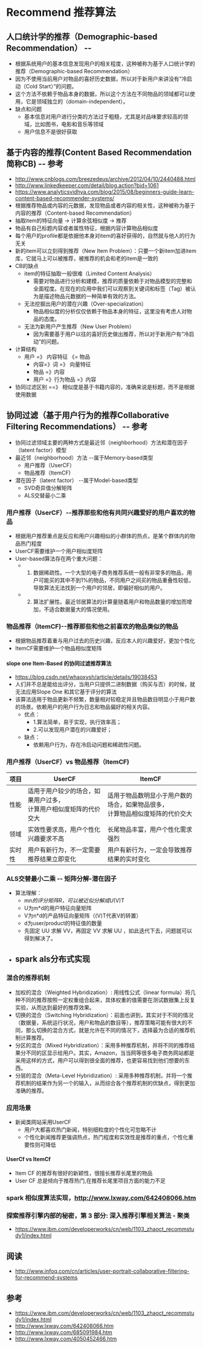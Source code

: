 # Recommend 推荐算法 
##  人口统计学的推荐（Demographic-based Recommendation） --
*   根据系统用户的基本信息发现用户的相关程度，这种被称为基于人口统计学的推荐（Demographic-based Recommendation）
*   因为不使用当前用户对物品的喜好历史数据，所以对于新用户来讲没有“冷启动（Cold Start）”的问题。
*   这个方法不依赖于物品本身的数据，所以这个方法在不同物品的领域都可以使用，它是领域独立的（domain-independent）。
*   缺点和问题
    *   基本信息对用户进行分类的方法过于粗糙，尤其是对品味要求较高的领域，比如图书，电影和音乐等领域
    *   用户信息不是很好获取

## 基于内容的推荐(Content Based Recommendation 简称CB) -- 参考
*   http://www.cnblogs.com/breezedeus/archive/2012/04/10/2440488.html
*   http://www.linkedkeeper.com/detail/blog.action?bid=1061
*   https://www.analyticsvidhya.com/blog/2015/08/beginners-guide-learn-content-based-recommender-systems/
*   根据推荐物品或内容的元数据，发现物品或者内容的相关性，这种被称为基于内容的推荐（Content-based Recommendation）
*   抽取item的特征向量 -> 计算余弦相似度 -> 推荐
*   物品有自己标题内容或者属性特征，根据内容计算物品相似度
*   每个用户的profile都是依据他本身对item的喜好获得的，自然就与他人的行为无关
*   新的item可以立刻得到推荐（New Item Problem）：只要一个新item加进item库，它就马上可以被推荐，被推荐的机会和老的item是一致的
*   CB的缺点
    -   item的特征抽取一般很难（Limited Content Analysis）
        +   需要对物品进行分析和建模，推荐的质量依赖于对物品模型的完整和全面程度。在现在的应用中我们可以观察到关键词和标签（Tag）被认为是描述物品元数据的一种简单有效的方法。
    -   无法挖掘出用户的潜在兴趣（Over-specialization）
        +   物品相似度的分析仅仅依赖于物品本身的特征，这里没有考虑人对物品的态度。
    -   无法为新用户产生推荐（New User Problem）
        +   因为需要基于用户以往的喜好历史做出推荐，所以对于新用户有“冷启动”的问题。
*   计算结构
    *   用户 =》 内容特征 《=  物品  
        *   内容=》词 =》 向量特征
        *   物品 =》内容
        *   用户 =》行为物品 =》内容  
*   协同过滤区别 ==》 相似度是基于书籍内容的，准确来说是标题，而不是根据使用数据

## 协同过滤（基于用户行为的推荐Collaborative Filtering Recommendations） -- 参考 
*   协同过滤领域主要的两种方式是最近邻（neighborhood）方法和潜在因子（latent factor）模型
*   最近邻（neighborhood）方法 --属于Memory-based类型
    -   用户推荐（UserCF）
    -   物品推荐（ItemCF)
*   潜在因子（latent factor）  --属于Model-based类型
    -   SVD奇异值分解矩阵
    -   ALS交替最小二乘

### 用户推荐（UserCF）--推荐那些和他有共同兴趣爱好的用户喜欢的物品
*   根据用户推荐重点是反应和用户兴趣相似的小群体的热点，是某个群体内的物品热门程度
*   UserCF需要维护一个用户相似度矩阵
*   User-based算法存在两个重大问题：
    -   1. 数据稀疏性。一个大型的电子商务推荐系统一般有非常多的物品，用户可能买的其中不到1%的物品，不同用户之间买的物品重叠性较低，导致算法无法找到一个用户的邻居，即偏好相似的用户。
    -   2. 算法扩展性。最近邻居算法的计算量随着用户和物品数量的增加而增加，不适合数据量大的情况使用。

### 物品推荐（ItemCF)--推荐那些和他之前喜欢的物品类似的物品
*   根据物品推荐着重与用户过去的历史兴趣，反应本人的兴趣爱好，更加个性化
*   ItemCF需要维护一个物品相似度矩阵

#### slope one Item-Based 的协同过滤推荐算法
*   https://blog.csdn.net/whaoxysh/article/details/19038453
*   人们并不总是能给出评分，当用户只提供二进制数据（购买与否）的时候，就无法应用Slope One 和其它基于评分的算法
*   该算法适用于物品更新不频繁，数量相对较稳定并且物品数目明显小于用户数的场景。依赖用户的用户行为日志和物品偏好的相关内容。
    *   优点：
        *   1.算法简单，易于实现，执行效率高；
        *   2.可以发现用户潜在的兴趣爱好；
    *   缺点：
        *   依赖用户行为，存在冷启动问题和稀疏性问题。

### 用户推荐（UserCF）vs 物品推荐（ItemCF)
|项目   |    UserCF|ItemCF|
|-|-|-|
|性能|适用于用户较少的场合，如果用户过多，</br>计算用户相似度矩阵的代价交大|适用于物品数明显小于用户数的场合，如果物品很多，</br>计算物品相似度矩阵的代价交大|
|领域|实效性要求高，用户个性化兴趣要求不高|长尾物品丰富，用户个性化需求强烈|
|实时性|用户有新行为，不一定需要推荐结果立即变化|用户有新行为，一定会导致推荐结果的实时变化|


### ALS交替最小二乘 -- 矩阵分解-潜在因子
*   算法理解：
    *   m*n的评分矩阵R，可以被近似分解成U*(V)T
    *   U为m*d的用户特征向量矩阵
    *   V为n*d的产品特征向量矩阵（(V)T代表V的转置）
    *   d为user/product的特征值的数量
    *   先固定 UU 求解 VV，再固定 VV 求解 UU ，如此迭代下去，问题就可以得到解决了。
*   spark als分布式实现
    -   

###  混合的推荐机制
*   加权的混合（Weighted Hybridization）: 用线性公式（linear formula）将几种不同的推荐按照一定权重组合起来，具体权重的值需要在测试数据集上反复实验，从而达到最好的推荐效果。
*   切换的混合（Switching Hybridization）：前面也讲到，其实对于不同的情况（数据量，系统运行状况，用户和物品的数目等），推荐策略可能有很大的不同，那么切换的混合方式，就是允许在不同的情况下，选择最为合适的推荐机制计算推荐。
*   分区的混合（Mixed Hybridization）：采用多种推荐机制，并将不同的推荐结果分不同的区显示给用户。其实，Amazon，当当网等很多电子商务网站都是采用这样的方式，用户可以得到很全面的推荐，也更容易找到他们想要的东西。
*   分层的混合（Meta-Level Hybridization）: 采用多种推荐机制，并将一个推荐机制的结果作为另一个的输入，从而综合各个推荐机制的优缺点，得到更加准确的推荐。

### 应用场景
*   新闻类网站采用UserCF
    -   用户大都喜欢热门新闻，特别细粒度的个性化可忽略不计
    -   个性化新闻推荐更强调热点，热门程度和实效性是推荐的重点，个性化重要性则可降低

#### UserCf  vs ItemCf
*   Item CF 的推荐有很好的新颖性，很擅长推荐长尾里的物品
*   User CF 总是倾向于推荐热门,在推荐长尾里项目方面的能力不足


### spark 相似度算法实现，http://www.lxway.com/642408066.htm


### 探索推荐引擎内部的秘密，第 3 部分: 深入推荐引擎相关算法 - 聚类
*   https://www.ibm.com/developerworks/cn/web/1103_zhaoct_recommstudy1/index.html

## 阅读
*   http://www.infoq.com/cn/articles/user-portrait-collaborative-filtering-for-recommend-systems

## 参考
*   https://www.ibm.com/developerworks/cn/web/1103_zhaoct_recommstudy1/index.html
*   http://www.lxway.com/642408066.htm
*   http://www.lxway.com/685091984.htm
*   http://www.lxway.com/4050452466.htm


